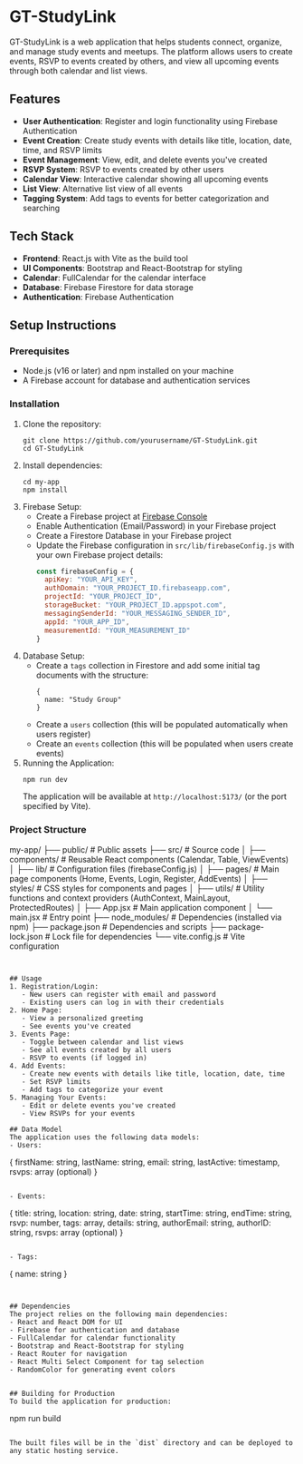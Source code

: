 # GT-StudyLink

GT-StudyLink is a web application that helps students connect, organize, and manage study events and meetups. The platform allows users to create events, RSVP to events created by others, and view all upcoming events through both calendar and list views.


## Features
- **User Authentication**: Register and login functionality using Firebase Authentication
- **Event Creation**: Create study events with details like title, location, date, time, and RSVP limits
- **Event Management**: View, edit, and delete events you've created
- **RSVP System**: RSVP to events created by other users
- **Calendar View**: Interactive calendar showing all upcoming events
- **List View**: Alternative list view of all events
- **Tagging System**: Add tags to events for better categorization and searching


## Tech Stack
- **Frontend**: React.js with Vite as the build tool
- **UI Components**: Bootstrap and React-Bootstrap for styling
- **Calendar**: FullCalendar for the calendar interface
- **Database**: Firebase Firestore for data storage
- **Authentication**: Firebase Authentication



## Setup Instructions
### Prerequisites
- Node.js (v16 or later) and npm installed on your machine
- A Firebase account for database and authentication services


### Installation
1. Clone the repository:
   ```
   git clone https://github.com/yourusername/GT-StudyLink.git
   cd GT-StudyLink
   ```
2. Install dependencies:
   ```
   cd my-app
   npm install
   ```
3. Firebase Setup:
   - Create a Firebase project at [Firebase Console](https://console.firebase.google.com/)
   - Enable Authentication (Email/Password) in your Firebase project
   - Create a Firestore Database in your Firebase project
   - Update the Firebase configuration in `src/lib/firebaseConfig.js` with your own Firebase project details:
     ```javascript
     const firebaseConfig = {
       apiKey: "YOUR_API_KEY",
       authDomain: "YOUR_PROJECT_ID.firebaseapp.com",
       projectId: "YOUR_PROJECT_ID",
       storageBucket: "YOUR_PROJECT_ID.appspot.com",
       messagingSenderId: "YOUR_MESSAGING_SENDER_ID",
       appId: "YOUR_APP_ID",
       measurementId: "YOUR_MEASUREMENT_ID"
     }
     ```
4. Database Setup:
   - Create a `tags` collection in Firestore and add some initial tag documents with the structure:
     ```
     {
       name: "Study Group"
     }
     ```
   - Create a `users` collection (this will be populated automatically when users register)
   - Create an `events` collection (this will be populated when users create events)
5. Running the Application:
   ```
   npm run dev
   ```
   The application will be available at `http://localhost:5173/` (or the port specified by Vite).


### Project Structure
my-app/
├── public/             # Public assets
├── src/                # Source code
│   ├── components/     # Reusable React components (Calendar, Table, ViewEvents)
│   ├── lib/            # Configuration files (firebaseConfig.js)
│   ├── pages/          # Main page components (Home, Events, Login, Register, AddEvents)
│   ├── styles/         # CSS styles for components and pages
│   ├── utils/          # Utility functions and context providers (AuthContext, MainLayout, ProtectedRoutes)
│   ├── App.jsx         # Main application component
│   └── main.jsx        # Entry point
├── node_modules/       # Dependencies (installed via npm)
├── package.json        # Dependencies and scripts
├── package-lock.json   # Lock file for dependencies
└── vite.config.js      # Vite configuration
```


## Usage
1. Registration/Login:
   - New users can register with email and password
   - Existing users can log in with their credentials
2. Home Page:
   - View a personalized greeting
   - See events you've created
3. Events Page:
   - Toggle between calendar and list views
   - See all events created by all users
   - RSVP to events (if logged in)
4. Add Events:
   - Create new events with details like title, location, date, time
   - Set RSVP limits
   - Add tags to categorize your event
5. Managing Your Events:
   - Edit or delete events you've created
   - View RSVPs for your events

## Data Model
The application uses the following data models:
- Users:
  ```
  {
    firstName: string,
    lastName: string,
    email: string,
    lastActive: timestamp,
    rsvps: array (optional)
  }
  ```

- Events:
  ```
  {
    title: string,
    location: string,
    date: string,
    startTime: string,
    endTime: string,
    rsvp: number,
    tags: array,
    details: string,
    authorEmail: string,
    authorID: string,
    rsvps: array (optional)
  }
  ```

- Tags:
  ```
  {
    name: string
  }
  ```


## Dependencies
The project relies on the following main dependencies:
- React and React DOM for UI
- Firebase for authentication and database
- FullCalendar for calendar functionality
- Bootstrap and React-Bootstrap for styling
- React Router for navigation
- React Multi Select Component for tag selection
- RandomColor for generating event colors


## Building for Production
To build the application for production:
```
npm run build
```

The built files will be in the `dist` directory and can be deployed to any static hosting service.